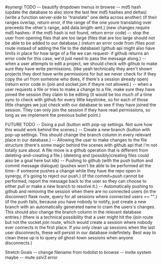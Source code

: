 #synergi
TODO
-- beautify dropdown menus in browse
-- md5 hash
	(update the database to also store the last few md5 hashes and deltas)
	(write a function server-side to "translate" one delta across another)
		(if their ranges overlap, return error, if the range of the one youre translating over preceeds the other's range, add data.length-amt.)
	(new changes require md5 hashes- if the md5 hash is not found, return error code)
-- stop the user from opening files that are too large
	(files that are too large should not be able to be added to our database.)
	(return an error code from /files post route instead of adding the file to the database)
	(github api might also have limits in place for how large of a file we can request- if github returns an error code for this case, we'd just need to pass the message along.)
-- when a user attempts to edit a project, we should check with github to make sure they have write permissions.
	(like yeah technically they aren't shown projects they dont have write permissions for but we never check for if they copy the url from someone who does, if there's a session already open)
	(return error code in /join and socket.join if theyre not allowed.)
-- when a user requests a file or tries to make a change to a file, make sure they have joined the session they claim to be editing
	(it would be too much of a time sync to check with github for every little keystroke, so for each of those little changes we just check with our database to see if they have joined the session. They can only join the session if they have read permissions, so long as we implement the previous bullet point.)

FUTURE TODO
-- Doing a pull
	(button with pop-up settings. Not sure how this would work behind the scenes.)
-- Create a new branch
	(button with pop-up settings. This should change the branch column in every relevant place in our database.)
-- Allowing the user to make changes to the file structure
	(there's some magic behind the scenes with github api that i'm not totally sure about. A file move is a github operation that is different from deleting-and-creating a file.)
	(deleting and (possibly)creating files could also be a goal here but idk)
-- Pushing to github
	(with the push button and commit message dialogue)
	(pushes won't be able to be performed all the time- if someone pushes a change while they have the repo open in synergy, it's going to reject our push.)
	(if the commit+push cannot be performed, report the message back to the user so they can choose to either pull or make a new branch to resolve it.)
-- Automatically pushing to github and removing the session when there are no connected users
	(in the disconnect flask route, query for all sessions where connected users == "".)
	(if the push fails, because you have nobody to notify, just create a new branch with an automatically generated name to cram the users's changes. This should also change the branch column in the relevant database entries.)
	(there is a technical possibility that a user might hit the /join route but not the socket.join route, which would create a session where nobody ever connects in the first place. If you only clean up sessions when the last user disconnects, these will persist in our database indefinitely. Best way to clean these up is to query *all* ghost-town sessions when anyone disconnects.)

Stretch Goals
-- change filename from todolist to browse
-- invite system maybe
-- mute sslv3 error




